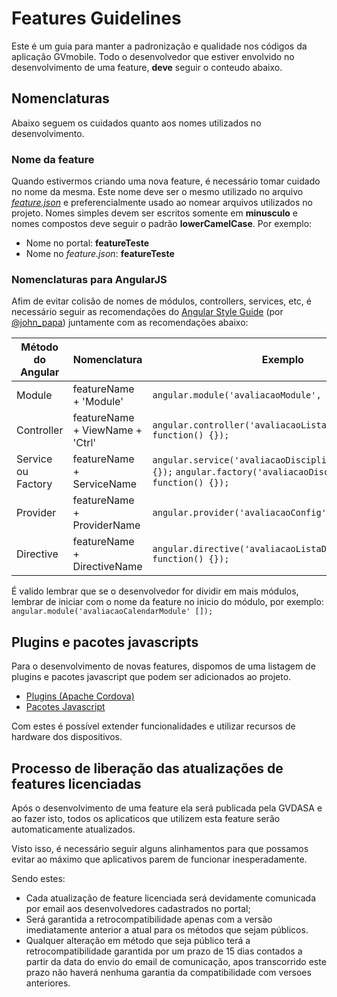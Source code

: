 # Features Guidelines

Este é um guia para manter a padronização e qualidade nos códigos da aplicação GVmobile. Todo o desenvolvedor que estiver envolvido no desenvolvimento de uma feature, **deve** seguir o conteudo abaixo.

## Nomenclaturas

Abaixo seguem os cuidados quanto aos nomes utilizados no desenvolvimento.

### Nome da feature

Quando estivermos criando uma nova feature, é necessário tomar cuidado no nome da mesma. Este nome deve ser o mesmo utilizado no arquivo [*feature.json*](features.md#featurejson) e preferencialmente usado ao nomear arquivos utilizados no projeto. Nomes simples devem ser escritos somente em **minusculo** e nomes compostos deve seguir o padrão **lowerCamelCase**. Por exemplo:

* Nome no portal: **featureTeste**
* Nome no *feature.json*: **featureTeste**

### Nomenclaturas para AngularJS

Afim de evitar colisão de nomes de módulos, controllers, services, etc, é necessário seguir as recomendações do [Angular Style Guide](https://github.com/johnpapa/angular-styleguide) (por [@john_papa](https://twitter.com/john_papa)) juntamente com as recomendações abaixo:

|Método do Angular|Nomenclatura|Exemplo|
|---|---|---|
|Module|featureName + 'Module'|`angular.module('avaliacaoModule', []);`|
|Controller|featureName + ViewName + 'Ctrl'|`angular.controller('avaliacaoListaDisciplinasCtrl', function() {});` |
|Service ou Factory|featureName + ServiceName|`angular.service('avaliacaoDisciplinas' function() {});` `angular.factory('avaliacaoDisciplinas' function() {});`|
|Provider|featureName + ProviderName|`angular.provider('avaliacaoConfig' function() {});`|
|Directive|featureName + DirectiveName|`angular.directive('avaliacaoListaDisciplina' function() {});`|

É valido lembrar que se o desenvolvedor for dividir em mais módulos, lembrar de iniciar com o nome da feature no inicio do módulo, por exemplo: `angular.module('avaliacaoCalendarModule' []);`

## Plugins e pacotes javascripts

Para o desenvolvimento de novas features, dispomos de uma listagem de plugins e pacotes javascript que podem ser adicionados ao projeto.

* [Plugins (Apache Cordova)](features_plugins_cordova.md)
* [Pacotes Javascript](features_bower_deps.md)

Com estes é possível extender funcionalidades e utilizar recursos de hardware dos dispositivos.

## Processo de liberação das atualizações de features licenciadas

Após o desenvolvimento de uma feature ela será publicada pela GVDASA e ao fazer isto, todos os aplicaticos que utilizem esta feature serão automaticamente atualizados.

Visto isso, é necessário seguir alguns alinhamentos para que possamos evitar ao máximo que aplicativos parem de funcionar inesperadamente. 

Sendo estes:
- Cada atualização de feature licenciada será devidamente comunicada por email aos desenvolvedores cadastrados no portal;
- Será garantida a retrocompatibilidade apenas com a versão imediatamente anterior a atual para os métodos que sejam públicos.
- Qualquer alteração em método que seja público terá a retrocompatibilidade garantida por um prazo de 15 dias contados a partir da data do envio do email de comunicação, apos transcorrido este prazo não haverá nenhuma garantia da compatibilidade com versoes anteriores.

